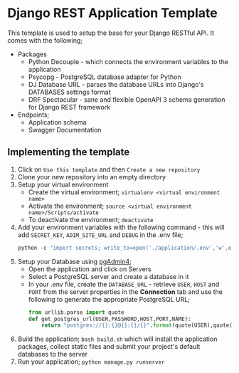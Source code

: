 # Django REST Application Template
This template is used to setup the base for your Django RESTful API. It comes with the following;
- Packages
    - Python Decouple - which connects the environment variables to the application
    - Psycopg - PostgreSQL database adapter for Python
    - DJ Database URL - parses the database URLs into Django's DATABASES settings format
    - DRF Spectacular - sane and flexible OpenAPI 3 schema generation for Django REST framework
- Endpoints;
    - Application schema
    - Swagger Documentation

## Implementing the template
1. Click on `Use this template` and then `Create a new repository`
2. Clone your new repository into an empty directory
3. Setup your virtual environment
    - Create the virtual environment; `virtualenv <virtual environment name>`
    - Activate the environment; `source <virtual environment name>/Scripts/activate`
    - To deactivate the environment; `deactivate`
4. Add your environment variables with the following command - this will add `SECRET_KEY`, `ADIM_SITE_URL` and `DEBUG` in the .env file;
    ```PowerShell
    python -c "import secrets; write_to=open('./application/.env','w',encoding='utf-8'); write_to.write('SECRET_KEY={0}\nADMIN_SITE_URL={1}\nDEBUG=True\n'.format(secrets.token_urlsafe(),secrets.token_urlsafe()))"
    ```
5. Setup your Database using [pgAdmin4](https://www.postgresql.org/download/);
    - Open the application and click on Servers
    - Select a PostgreSQL server and create a database in it
    - In your .env file, create the `DATABASE_URL` - retrieve `USER`, `HOST` and `PORT` from the server properties in the **Connection** tab and use the following to generate the appropriate PostgreSQL URL;
        ```python
        from urllib.parse import quote
        def get_postgres_url(USER,PASSWORD,HOST,PORT,NAME):
            return "postgres://{}:{}@{}:{}/{}".format(quote(USER),quote(PASSWORD),HOST,PORT,quote(NAME))
        ```
6. Build the application; `bash build.sh` which will install the application packages, collect static files and submit your project's default databases to the server
7. Run your application; `python manage.py runserver`
